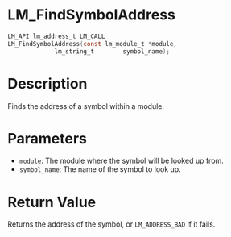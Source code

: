 # LM_FindSymbolAddress

```c
LM_API lm_address_t LM_CALL
LM_FindSymbolAddress(const lm_module_t *module,
		     lm_string_t        symbol_name);
```

# Description
Finds the address of a symbol within a module.

# Parameters
 - `module`: The module where the symbol will be looked up from.
 - `symbol_name`: The name of the symbol to look up.

# Return Value
Returns the address of the symbol, or `LM_ADDRESS_BAD` if it fails.
